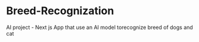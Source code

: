 # Breed-Recognization
AI project - Next js App that use an AI model torecognize breed of dogs and cat
